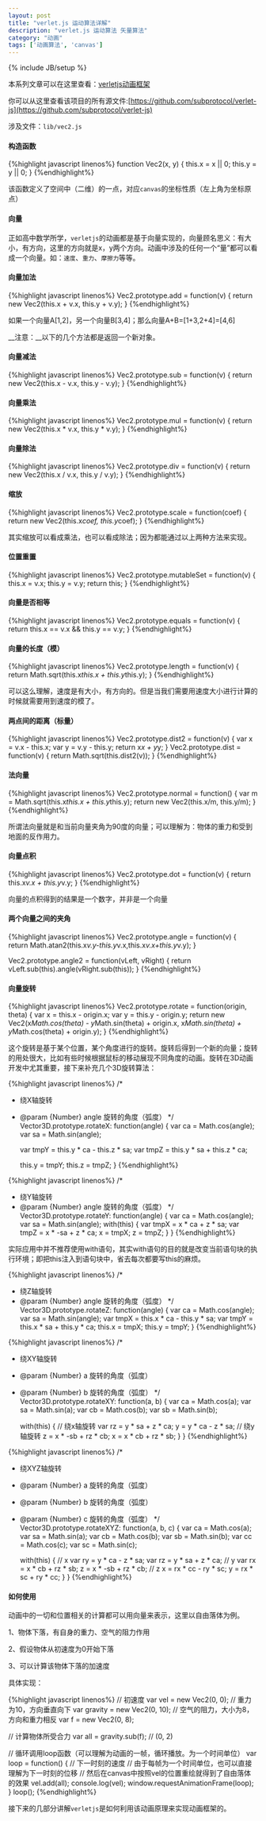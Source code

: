 ```yaml
---
layout: post
title: "verlet.js 运动算法详解"
description: "verlet.js 运动算法 矢量算法"
category: "动画"
tags: ['动画算法', 'canvas']
---
```


{% include JB/setup %}

本系列文章可以在这里查看：[verletjs动画框架](http://www.poised-flw.com/categories.html#动画-ref)

你可以从这里查看该项目的所有源文件:[https://github.com/subprotocol/verlet-js](https://github.com/subprotocol/verlet-js)

涉及文件：`lib/vec2.js`

#### 构造函数

{%highlight javascript linenos%}
function Vec2(x, y) {
    this.x = x || 0;
    this.y = y || 0;
}
{%endhighlight%}

该函数定义了空间中（二维）的一点，对应`canvas`的坐标性质（左上角为坐标原点）

<!--more-->

#### 向量

正如高中数学所学，`verletjs`的动画都是基于向量实现的，向量顾名思义：有大小，有方向，这里的方向就是x，y两个方向。动画中涉及的任何一个“量”都可以看成一个向量。如：`速度`、`重力`、`摩擦力`等等。

#### 向量加法

{%highlight javascript linenos%}
Vec2.prototype.add = function(v) {
    return new Vec2(this.x + v.x, this.y + v.y);
}
{%endhighlight%}

如果一个向量A[1,2]，另一个向量B[3,4]；那么向量A+B=[1+3,2+4]=[4,6]

__注意：__以下的几个方法都是返回一个新对象。

#### 向量减法
{%highlight javascript linenos%}
Vec2.prototype.sub = function(v) {
    return new Vec2(this.x - v.x, this.y - v.y);
}
{%endhighlight%}

#### 向量乘法
{%highlight javascript linenos%}
Vec2.prototype.mul = function(v) {
    return new Vec2(this.x * v.x, this.y * v.y);
}
{%endhighlight%}

#### 向量除法
{%highlight javascript linenos%}
Vec2.prototype.div = function(v) {
    return new Vec2(this.x / v.x, this.y / v.y);
}
{%endhighlight%}

#### 缩放
{%highlight javascript linenos%}
Vec2.prototype.scale = function(coef) {
    return new Vec2(this.x*coef, this.y*coef);
}
{%endhighlight%}

其实缩放可以看成乘法，也可以看成除法；因为都能通过以上两种方法来实现。

#### 位置重置
{%highlight javascript linenos%}
Vec2.prototype.mutableSet = function(v) {
    this.x = v.x;
    this.y = v.y;
    return this;
}
{%endhighlight%}

#### 向量是否相等
{%highlight javascript linenos%}
Vec2.prototype.equals = function(v) {
    return this.x == v.x && this.y == v.y;
}
{%endhighlight%}

#### 向量的长度（模）
{%highlight javascript linenos%}
Vec2.prototype.length = function(v) {
    return Math.sqrt(this.x*this.x + this.y*this.y);
}
{%endhighlight%}

可以这么理解，速度是有大小，有方向的。但是当我们需要用速度大小进行计算的时候就需要用到速度的模了。

#### 两点间的距离（标量）
{%highlight javascript linenos%}
Vec2.prototype.dist2 = function(v) {
    var x = v.x - this.x;
    var y = v.y - this.y;
    return x*x + y*y;
}
Vec2.prototype.dist = function(v) {
    return Math.sqrt(this.dist2(v));
}
{%endhighlight%}

#### 法向量
{%highlight javascript linenos%}
Vec2.prototype.normal = function() {
    var m = Math.sqrt(this.x*this.x + this.y*this.y);
    return new Vec2(this.x/m, this.y/m);
}
{%endhighlight%}

所谓法向量就是和当前向量夹角为90度的向量；可以理解为：物体的重力和受到地面的反作用力。

#### 向量点积
{%highlight javascript linenos%}
Vec2.prototype.dot = function(v) {
    return this.x*v.x + this.y*v.y;
}
{%endhighlight%}

向量的点积得到的结果是一个数字，并非是一个向量

#### 两个向量之间的夹角
{%highlight javascript linenos%}
Vec2.prototype.angle = function(v) {
    return Math.atan2(this.x*v.y-this.y*v.x,this.x*v.x+this.y*v.y);
}

Vec2.prototype.angle2 = function(vLeft, vRight) {
    return vLeft.sub(this).angle(vRight.sub(this));
}
{%endhighlight%}

#### 向量旋转
{%highlight javascript linenos%}
Vec2.prototype.rotate = function(origin, theta) {
    var x = this.x - origin.x;
    var y = this.y - origin.y;
    return new Vec2(x*Math.cos(theta) - y*Math.sin(theta) + origin.x, x*Math.sin(theta) + y*Math.cos(theta) + origin.y);
}
{%endhighlight%}

这个旋转是基于某个位置，某个角度进行的旋转。旋转后得到一个新的向量；旋转的用处很大，比如有些时候根据鼠标的移动展现不同角度的动画。旋转在3D动画开发中尤其重要，接下来补充几个3D旋转算法：

{%highlight javascript linenos%}
/*
 * 绕X轴旋转
 * @param {Number} angle 旋转的角度（弧度）
 */
Vector3D.prototype.rotateX: function(angle) {
    var ca = Math.cos(angle);
    var sa = Math.sin(angle);

    var tmpY = this.y * ca - this.z * sa;
    var tmpZ = this.y * sa + this.z * ca;

    this.y = tmpY;
    this.z = tmpZ;
}
{%endhighlight%}

{%highlight javascript linenos%}
/*
 * 绕Y轴旋转
 * @param {Number} angle 旋转的角度（弧度）
 */
Vector3D.prototype.rotateY: function(angle) {
    var ca = Math.cos(angle);
    var sa = Math.sin(angle);
    with(this) {
        var tmpX = x * ca + z * sa;
        var tmpZ = x * -sa + z * ca;
        x = tmpX;
        z = tmpZ;
    }
}
{%endhighlight%}

实际应用中并不推荐使用with语句，其实with语句的目的就是改变当前语句块的执行环境；即把this注入到语句块中，省去每次都要写this的麻烦。

{%highlight javascript linenos%}
/*
 * 绕Z轴旋转
 * @param {Number} angle 旋转的角度（弧度）
 */
Vector3D.prototype.rotateZ: function(angle) {
    var ca = Math.cos(angle);
    var sa = Math.sin(angle);
    var tmpX = this.x * ca - this.y * sa;
    var tmpY = this.x * sa + this.y * ca;
    this.x = tmpX;
    this.y = tmpY;
}
{%endhighlight%}


{%highlight javascript linenos%}
/*
 * 绕XY轴旋转
 * @param {Number} a 旋转的角度（弧度）
 * @param {Number} b 旋转的角度（弧度）
 */
Vector3D.prototype.rotateXY: function(a, b) {
    var ca = Math.cos(a);
    var sa = Math.sin(a);
    var cb = Math.cos(b);
    var sb = Math.sin(b);

    with(this) {
        // 绕x轴旋转
        var rz = y * sa + z * ca;
        y = y * ca - z * sa;
        // 绕y轴旋转
        z = x * -sb + rz * cb;
        x = x * cb + rz * sb;
    }
}
{%endhighlight%}


{%highlight javascript linenos%}
/*
 * 绕XYZ轴旋转
 * @param {Number} a 旋转的角度（弧度）
 * @param {Number} b 旋转的角度（弧度）
 * @param {Number} c 旋转的角度（弧度）
 */
Vector3D.prototype.rotateXYZ: function(a, b, c) {
    var ca = Math.cos(a);
    var sa = Math.sin(a);
    var cb = Math.cos(b);
    var sb = Math.sin(b);
    var cc = Math.cos(c);
    var sc = Math.sin(c);

    with(this) {
        // x
        var ry = y * ca - z * sa;
        var rz = y * sa + z * ca;
        // y
        var rx = x * cb + rz * sb;
        z = x * -sb + rz * cb;
        // z
        x = rx * cc - ry * sc;
        y = rx * sc + ry * cc;
    }
}
{%endhighlight%}

#### 如何使用

动画中的一切和位置相关的计算都可以用向量来表示，这里以自由落体为例。

1、物体下落，有自身的重力、空气的阻力作用

2、假设物体从初速度为0开始下落

3、可以计算该物体下落的加速度

具体实现：

{%highlight javascript linenos%}
// 初速度
var vel = new Vec2(0, 0);
// 重力为10，方向垂直向下
var gravity = new Vec2(0, 10);
// 空气的阻力，大小为8，方向和重力相反
var f = new Vec2(0, 8);

// 计算物体所受合力
var all = gravity.sub(f); // (0, 2)

// 循环调用loop函数（可以理解为动画的一帧，循环播放。为一个时间单位）
var loop = function() {
    // 下一时刻的速度
    // 由于每帧为一个时间单位，也可以直接理解为下一时刻的位移
    // 然后在canvas中按照vel的位置重绘就得到了自由落体的效果
    vel.add(all);
    console.log(vel);
    window.requestAnimationFrame(loop);
}
loop();
{%endhighlight%}

接下来的几部分讲解`verletjs`是如何利用该动画原理来实现动画框架的。
